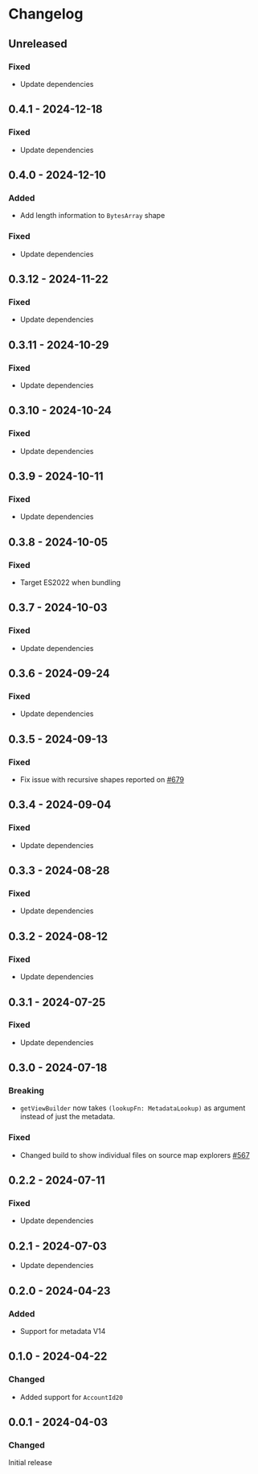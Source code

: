 # Changelog

## Unreleased

### Fixed

- Update dependencies

## 0.4.1 - 2024-12-18

### Fixed

- Update dependencies

## 0.4.0 - 2024-12-10

### Added

- Add length information to `BytesArray` shape

### Fixed

- Update dependencies

## 0.3.12 - 2024-11-22

### Fixed

- Update dependencies

## 0.3.11 - 2024-10-29

### Fixed

- Update dependencies

## 0.3.10 - 2024-10-24

### Fixed

- Update dependencies

## 0.3.9 - 2024-10-11

### Fixed

- Update dependencies

## 0.3.8 - 2024-10-05

### Fixed

- Target ES2022 when bundling

## 0.3.7 - 2024-10-03

### Fixed

- Update dependencies

## 0.3.6 - 2024-09-24

### Fixed

- Update dependencies

## 0.3.5 - 2024-09-13

### Fixed

- Fix issue with recursive shapes reported on [#679](https://github.com/polkadot-api/polkadot-api/issues/679)

## 0.3.4 - 2024-09-04

### Fixed

- Update dependencies

## 0.3.3 - 2024-08-28

### Fixed

- Update dependencies

## 0.3.2 - 2024-08-12

### Fixed

- Update dependencies

## 0.3.1 - 2024-07-25

### Fixed

- Update dependencies

## 0.3.0 - 2024-07-18

### Breaking

- `getViewBuilder` now takes `(lookupFn: MetadataLookup)` as argument instead of just the metadata.

### Fixed

- Changed build to show individual files on source map explorers [#567](https://github.com/polkadot-api/polkadot-api/pull/567)

## 0.2.2 - 2024-07-11

### Fixed

- Update dependencies

## 0.2.1 - 2024-07-03

- Update dependencies

## 0.2.0 - 2024-04-23

### Added

- Support for metadata V14

## 0.1.0 - 2024-04-22

### Changed

- Added support for `AccountId20`

## 0.0.1 - 2024-04-03

### Changed

Initial release
